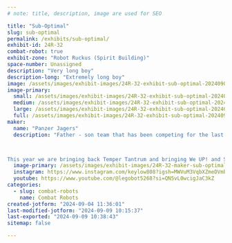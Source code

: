 ```yaml
---
# note: title, description, image are used for SEO

title: "Sub-Optimal"
slug: sub-optimal
permalink: /exhibits/sub-optimal/
exhibit-id: 24R-32
combat-robot: true
exhibit-zone: "Robot Ruckus (Spirit Building)"
space-number: Unassigned
description: "Very long boy"
description-long: "Extremely long boy"
image: /assets/images/exhibit-images/24R-32-exhibit-sub-optimal-20240902-135559-large.jpg
image-primary: 
  small: /assets/images/exhibit-images/24R-32-exhibit-sub-optimal-20240902-135559-small.jpg
  medium: /assets/images/exhibit-images/24R-32-exhibit-sub-optimal-20240902-135559-medium.jpg
  large: /assets/images/exhibit-images/24R-32-exhibit-sub-optimal-20240902-135559-large.jpg
  full: /assets/images/exhibit-images/24R-32-exhibit-sub-optimal-20240902-135559-full.jpg
maker: 
  name: "Panzer Jagers"
  description: "Father - son team that has been competing for the last 8 years

This year we are bringing back Temper Tantrum and bringing We UP! and Sub-Optimal for their Robot Ruckus debut."
  image-primary: /assets/images/exhibit-images/24R-32-maker-sub-optimal-89913546-765a-4888-87c0-65af3f5950dd-medium.png
  instagram: https://www.instagram.com/keylow808?igsh=MWVuM3VqbXZmeDVmbQ==
  youtube: https://www.youtube.com/@legobot5268?si=QN5vL0wcigJaC3kZ
categories: 
  - slug: combat-robots
    name: Combat Robots
created-jotform: "2024-09-04 11:36:01"
last-modified-jotform: "2024-09-09 10:15:37"
last-exported: "2024-09-09 10:38:43"
sitemap: false

---
```

